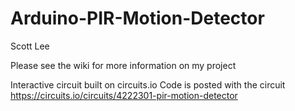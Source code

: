 # Arduino-PIR-Motion-Detector

Scott Lee

Please see the wiki for more information on my project

Interactive circuit built on circuits.io
Code is posted with the circuit
https://circuits.io/circuits/4222301-pir-motion-detector
